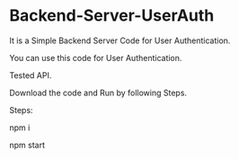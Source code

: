 # Backend-Server-UserAuth

It is a Simple Backend Server Code for User Authentication.

You can use this code for User Authentication.

Tested API.

Download the code and Run by following Steps.

Steps:

  npm i

  npm start







